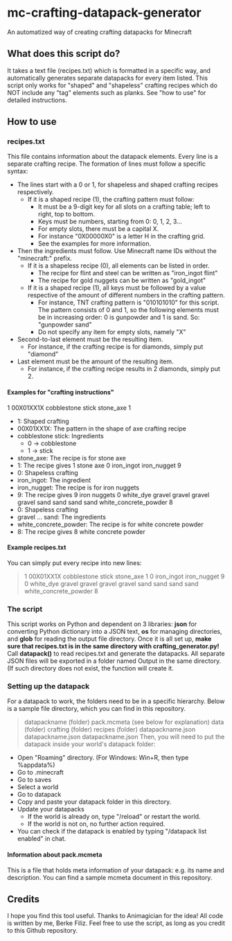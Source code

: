 # mc-crafting-datapack-generator
An automatized way of creating crafting datapacks for Minecraft


## What does this script do?
It takes a text file (recipes.txt) which is formatted in a specific way, and automatically generates separate datapacks for every item listed. This script only works for "shaped" and "shapeless" crafting recipes which do NOT include any "tag" elements such as planks. See "how to use" for detailed instructions.


## How to use

### recipes.txt
This file contains information about the datapack elements. Every line is a separate crafting recipe. The formation of lines must follow a specific syntax:
- The lines start with a 0 or 1, for shapeless and shaped crafting recipes respectively.
  - If it is a shaped recipe (1), the crafting pattern must follow:
    - It must be a 9-digit key for all slots on a crafting table; left to right, top to bottom.
    - Keys must be numbers, starting from 0: 0, 1, 2, 3...
    - For empty slots, there must be a capital X.
    - For instance "0X00000X0" is a letter H in the crafting grid.
    - See the examples for more information.
- Then the ingredients must follow. Use Minecraft name IDs without the "minecraft:" prefix.
  - If it is a shapeless recipe (0), all elements can be listed in order.
    - The recipe for flint and steel can be written as "iron_ingot flint"
    - The recipe for gold nuggets can be written as "gold_ingot"
  - If it is a shaped recipe (1), all keys must be followed by a value respective of the amount of different numbers in the crafting pattern.
    - For instance, TNT crafting pattern is "010101010" for this script. The pattern consists of 0 and 1, so the following elements must be in increasing order: 0 is gunpowder and 1 is sand. So: "gunpowder sand"
    - Do not specify any item for empty slots, namely "X"
- Second-to-last element must be the resulting item.
  - For instance, if the crafting recipe is for diamonds, simply put "diamond"
- Last element must be the amount of the resulting item.
  - For instance, if the crafting recipe results in 2 diamonds, simply put 2.
  
#### Examples for "crafting instructions"
1 00X01XX1X cobblestone stick stone_axe 1
- 1: Shaped crafting
- 00X01XX1X: The pattern in the shape of axe crafting recipe
- cobblestone stick: Ingredients
  - 0 -> cobblestone
  - 1 -> stick
- stone_axe: The recipe is for stone axe
- 1: The recipe gives 1 stone axe
0 iron_ingot iron_nugget 9
- 0: Shapeless crafting
- iron_ingot: The ingredient
- iron_nugget: The recipe is for iron nuggets
- 9: The recipe gives 9 iron nuggets
0 white_dye gravel gravel gravel gravel sand sand sand sand white_concrete_powder 8
- 0: Shapeless crafting
- gravel ... sand: The ingredients
- white_concrete_powder: The recipe is for white concrete powder
- 8: The recipe gives 8 white concrete powder

#### Example recipes.txt
You can simply put every recipe into new lines:
> 1 00X01XX1X cobblestone stick stone_axe 1
> 0 iron_ingot iron_nugget 9
> 0 white_dye gravel gravel gravel gravel sand sand sand sand white_concrete_powder 8


### The script
This script works on Python and dependent on 3 libraries: **json** for converting Python dictionary into a JSON text, **os** for managing directories, and **glob** for reading the output file directory. Once it is all set up, **make sure that recipes.txt is in the same directory with crafting_generator.py!**
Call **datapack()** to read recipes.txt and generate the datapacks. All separate JSON files will be exported in a folder named Output in the same directory. (If such directory does not exist, the function will create it.

### Setting up the datapack
For a datapack to work, the folders need to be in a specific hierarchy. Below is a sample file directory, which you can find in this repository.
> datapackname (folder)
>   pack.mcmeta (see below for explanation)
>   data (folder)
>     crafting (folder)
>       recipes (folder)
>         datapackname.json
>         datapackname.json
>         datapackname.json
Then, you will need to put the datapack inside your world's datapack folder:
- Open "Roaming" directory. (For Windows: Win+R, then type %appdata%)
- Go to .minecraft
- Go to saves
- Select a world
- Go to datapack
- Copy and paste your datapack folder in this directory.
- Update your datapacks
  - If the world is already on, type "/reload" or restart the world.
  - If the world is not on, no further action required.
- You can check if the datapack is enabled by typing "/datapack list enabled" in chat.

#### Information about pack.mcmeta
This is a file that holds meta information of your datapack: e.g. its name and description. You can find a sample mcmeta document in this repository.

## Credits
I hope you find this tool useful. Thanks to Animagician for the idea!
All code is written by me, Berke Filiz.
Feel free to use the script, as long as you credit to this Github repository.
